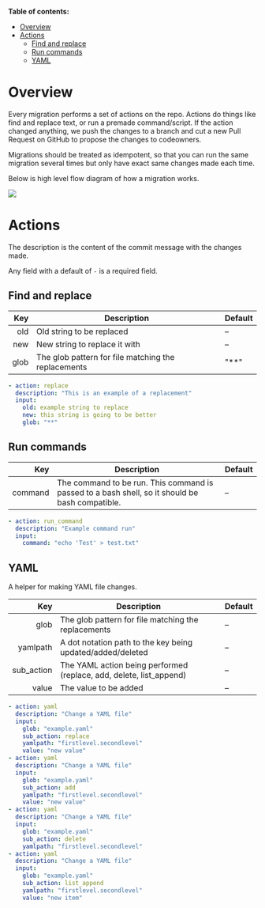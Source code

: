 
**Table of contents:**

<!-- TOC -->

- [Overview](#overview)
- [Actions](#actions)
  - [Find and replace](#find-and-replace)
  - [Run commands](#run-commands)
  - [YAML](#yaml)

<!-- /TOC -->

# Overview

Every migration performs a set of actions on the repo. Actions do things like find and replace text, or run a premade command/script. If the action changed anything, we push the changes to a branch and cut a new Pull Request on GitHub to propose the changes to codeowners.

Migrations should be treated as idempotent, so that you can run the same migration several times but only have exact same changes made each time. 

Below is high level flow diagram of how a migration works.

<img src="../images/migration-flow.png" />

# Actions

The description is the content of the commit message with the changes made.

Any field with a default of `-` is a required field.

## Find and replace

|  Key | Description                                         | Default |
| ---: | --------------------------------------------------- | ------- |
|  old | Old string to be replaced                           | –       |
|  new | New string to replace it with                       | –       |
| glob | The glob pattern for file matching the replacements | "**"    |


```yaml
- action: replace
  description: "This is an example of a replacement"
  input:
    old: example string to replace
    new: this string is going to be better
    glob: "**"
```

## Run commands 

|     Key | Description                                                                                     | Default |
| ------: | ----------------------------------------------------------------------------------------------- | ------- |
| command | The command to be run. This command is passed to a bash shell, so it should be bash compatible. | –       |

```yaml
- action: run_command
  description: "Example command run"
  input: 
    command: "echo 'Test' > test.txt"
```

## YAML

A helper for making YAML file changes.

|        Key | Description                                                         | Default |
| ---------: | ------------------------------------------------------------------- | ------- |
|       glob | The glob pattern for file matching the replacements                 | –       |
|   yamlpath | A dot notation path to the key being updated/added/deleted          | –       |
| sub_action | The YAML action being performed (replace, add, delete, list_append) | –       |
|      value | The value to be added                                               | –       |

```yaml
- action: yaml
  description: "Change a YAML file"
  input: 
    glob: "example.yaml"
    sub_action: replace
    yamlpath: "firstlevel.secondlevel"
    value: "new value"
- action: yaml
  description: "Change a YAML file"
  input: 
    glob: "example.yaml"
    sub_action: add
    yamlpath: "firstlevel.secondlevel"
    value: "new value"
- action: yaml
  description: "Change a YAML file"
  input: 
    glob: "example.yaml"
    sub_action: delete
    yamlpath: "firstlevel.secondlevel"
- action: yaml
  description: "Change a YAML file"
  input: 
    glob: "example.yaml"
    sub_action: list_append
    yamlpath: "firstlevel.secondlevel"
    value: "new item"
```